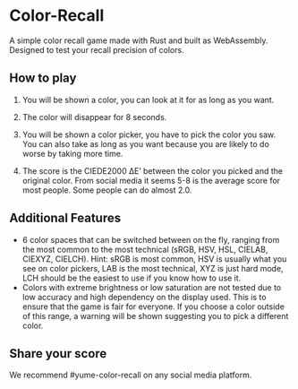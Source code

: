 # Color-Recall

A simple color recall game made with Rust and built as WebAssembly. Designed to test your recall precision of colors.

## How to play

1. You will be shown a color, you can look at it for as long as you want.

2. The color will disappear for 8 seconds.

3. You will be shown a color picker, you have to pick the color you saw. You can also take as long as you want because you are likely to do worse by taking more time.

4. The score is the CIEDE2000 ΔE’ between the color you picked and the original color. From social media it seems 5-8 is the average score for most people. Some people can do almost 2.0.

## Additional Features

- 6 color spaces that can be switched between on the fly, ranging from the most common to the most technical (sRGB, HSV, HSL, CIELAB, CIEXYZ, CIELCH).
  Hint: sRGB is most common, HSV is usually what you see on color pickers, LAB is the most technical, XYZ is just hard mode, LCH should be the easiest to use if you know how to use it.
- Colors with extreme brightness or low saturation are not tested due to low accuracy and high dependency on the display used. This is to ensure that the game is fair for everyone.
  If you choose a color outside of this range, a warning will be shown suggesting you to pick a different color.

## Share your score

We recommend #yume-color-recall on any social media platform.
